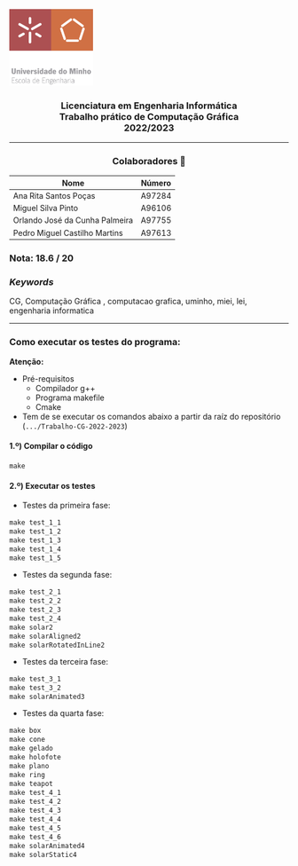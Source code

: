 <img src='uminho.png' width="30%"/>

<h3 align="center">Licenciatura em Engenharia Informática <br> Trabalho prático de Computação Gráfica <br> 2022/2023 </h3>

---
<h3 align="center"> Colaboradores &#129309 </h2>

<div align="center">

| Nome                             | Número |
|----------------------------------|--------|
| Ana Rita Santos Poças            | A97284 |
| Miguel Silva Pinto               | A96106 |
| Orlando José da Cunha Palmeira   | A97755 |
| Pedro Miguel Castilho Martins    | A97613 |

</div>

### Nota: 18.6 / 20

<h3><i>Keywords</i></h3>
CG, Computação Gráfica , computacao grafica, uminho, miei, lei, engenharia informatica

---

### Como executar os testes do programa:
**Atenção:**
- Pré-requisitos
  - Compilador g++
  - Programa makefile
  - Cmake  
- Tem de se executar os comandos abaixo a partir da raíz do repositório (`.../Trabalho-CG-2022-2023`)

#### 1.º) Compilar o código
```
make
```
#### 2.º) Executar os testes
- Testes da primeira fase:
```
make test_1_1
make test_1_2
make test_1_3
make test_1_4
make test_1_5
```
- Testes da segunda fase:
```
make test_2_1
make test_2_2
make test_2_3
make test_2_4
make solar2
make solarAligned2
make solarRotatedInLine2
```
- Testes da terceira fase:
```
make test_3_1
make test_3_2
make solarAnimated3
```
- Testes da quarta fase:
```
make box
make cone
make gelado
make holofote
make plano
make ring
make teapot
make test_4_1
make test_4_2
make test_4_3
make test_4_4
make test_4_5
make test_4_6
make solarAnimated4
make solarStatic4
```

